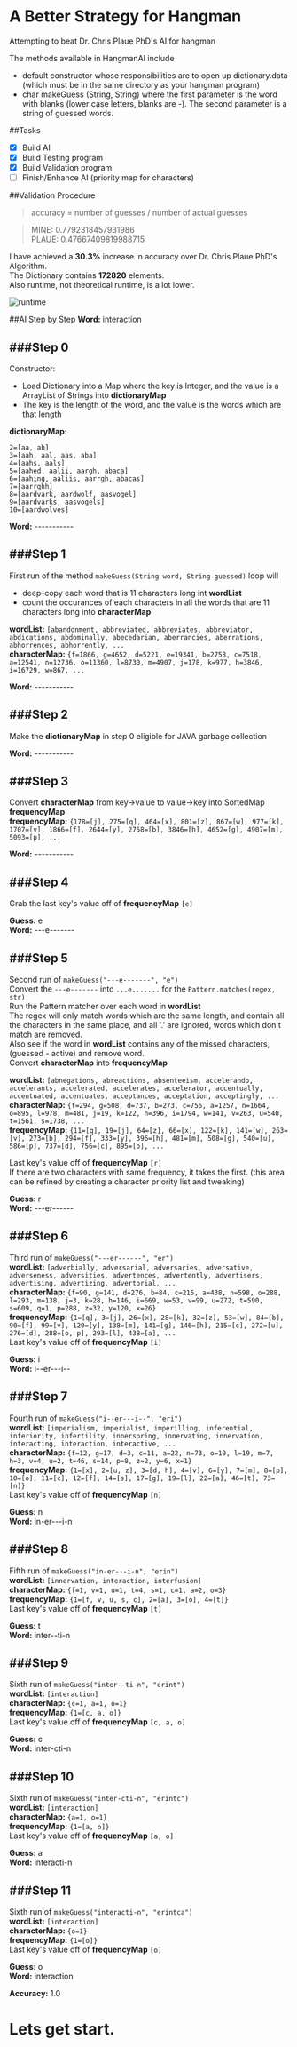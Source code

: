 A Better Strategy for Hangman
==========

Attempting to beat Dr. Chris Plaue PhD's AI for hangman

The methods available in HangmanAI include
- default constructor whose responsibilities are to open up dictionary.data (which must be in the same directory as your hangman program)
- char makeGuess (String, String) where the first parameter is the word with blanks (lower case letters, blanks are -). The second parameter is a string of guessed words. 

##Tasks
- [x] Build AI
- [x] Build Testing program
- [x] Build Validation program
- [ ] Finish/Enhance AI (priority map for characters)

##Validation Procedure
> accuracy = number of guesses / number of actual guesses

> MINE: 0.7792318457931986  
> PLAUE: 0.47667409819988715


I have achieved a **30.3%** increase in accuracy over Dr. Chris Plaue PhD's Algorithm.  
The Dictionary contains **172820** elements.  
Also runtime, not theoretical runtime, is a lot lower.

![runtime](https://raw.githubusercontent.com/vincentclee/hangman_ai/master/images/panning.jpg)

##AI Step by Step
**Word:** interaction

###Step 0
--
Constructor:
* Load Dictionary into a Map where the key is Integer, and the value is a ArrayList of Strings into **dictionaryMap**
* The key is the length of the word, and the value is the words which are that length

**dictionaryMap:**  
```
2=[aa, ab]
3=[aah, aal, aas, aba]
4=[aahs, aals]
5=[aahed, aalii, aargh, abaca]
6=[aahing, aaliis, aarrgh, abacas]
7=[aarrghh]
8=[aardvark, aardwolf, aasvogel]
9=[aardvarks, aasvogels]
10=[aardwolves]
```

**Word:** -----------

###Step 1
--
First run of the method `makeGuess(String word, String guessed)` loop will
* deep-copy each word that is 11 characters long int **wordList**
* count the occurances of each characters in all the words that are 11 characters long into **characterMap**

**wordList:** `[abandonment, abbreviated, abbreviates, abbreviator, abdications, abdominally, abecedarian, aberrancies, aberrations, abhorrences, abhorrently, ...`  
**characterMap:** `{f=1866, g=4652, d=5221, e=19341, b=2758, c=7518, a=12541, n=12736, o=11360, l=8730, m=4907, j=178, k=977, h=3846, i=16729, w=867, ...`

**Word:** -----------

###Step 2
--
Make the **dictionaryMap** in step 0 eligible for JAVA garbage collection

**Word:** -----------

###Step 3
--
Convert **characterMap** from key->value to value->key into SortedMap **frequencyMap**  
**frequencyMap:** `{178=[j], 275=[q], 464=[x], 801=[z], 867=[w], 977=[k], 1707=[v], 1866=[f], 2644=[y], 2758=[b], 3846=[h], 4652=[g], 4907=[m], 5093=[p], ...`

**Word:** -----------

###Step 4
--
Grab the last key's value off of **frequencyMap** `[e]`

**Guess:** e  
**Word:** ---e-------

###Step 5
--
Second run of `makeGuess("---e-------", "e")`  
Convert the `---e-------` into `...e.......` for the `Pattern.matches(regex, str)`  
Run the Pattern matcher over each word in **wordList**  
The regex will only match words which are the same length, and contain all the characters in the same place, and all '.' are ignored, words which don't match are removed.  
Also see if the word in **wordList** contains any of the missed characters, (guessed - active) and remove word.  
Convert **characterMap** into **frequencyMap**  

**wordList:** `[abnegations, abreactions, absenteeism, accelerando, accelerants, accelerated, accelerates, accelerator, accentually, accentuated, accentuates, acceptances, acceptation, acceptingly, ...`  
**characterMap:** `{f=294, g=508, d=737, b=273, c=756, a=1257, n=1664, o=895, l=978, m=481, j=19, k=122, h=396, i=1794, w=141, v=263, u=540, t=1561, s=1738, ...`  
**frequencyMap:** `{11=[q], 19=[j], 64=[z], 66=[x], 122=[k], 141=[w], 263=[v], 273=[b], 294=[f], 333=[y], 396=[h], 481=[m], 508=[g], 540=[u], 586=[p], 737=[d], 756=[c], 895=[o], ...`

Last key's value off of **frequencyMap** `[r]`  
If there are two characters with same frequency, it takes the first. (this area can be refined by creating a character priority list and tweaking)

**Guess:** r  
**Word:** ---er------

###Step 6
--
Third run of `makeGuess("---er------", "er")`  
**wordList:** `[adverbially, adversarial, adversaries, adversative, adverseness, adversities, advertences, advertently, advertisers, advertising, advertizing, advertorial, ...`  
**characterMap:** `{f=90, g=141, d=276, b=84, c=215, a=438, n=598, o=288, l=293, m=138, j=3, k=28, h=146, i=669, w=53, v=99, u=272, t=590, s=609, q=1, p=288, z=32, y=120, x=26}`  
**frequencyMap:** `{1=[q], 3=[j], 26=[x], 28=[k], 32=[z], 53=[w], 84=[b], 90=[f], 99=[v], 120=[y], 138=[m], 141=[g], 146=[h], 215=[c], 272=[u], 276=[d], 288=[o, p], 293=[l], 438=[a], ...`  
Last key's value off of **frequencyMap** `[i]`  

**Guess:** i  
**Word:** i--er---i--

###Step 7
--
Fourth run of `makeGuess("i--er---i--", "eri")`  
**wordList:** `[imperialism, imperialist, imperilling, inferential, inferiority, infertility, innerspring, innervating, innervation, interacting, interaction, interactive, ...`  
**characterMap:** `{f=12, g=17, d=3, c=11, a=22, n=73, o=10, l=19, m=7, h=3, v=4, u=2, t=46, s=14, p=8, z=2, y=6, x=1}`  
**frequencyMap:** `{1=[x], 2=[u, z], 3=[d, h], 4=[v], 6=[y], 7=[m], 8=[p], 10=[o], 11=[c], 12=[f], 14=[s], 17=[g], 19=[l], 22=[a], 46=[t], 73=[n]}`  
Last key's value off of **frequencyMap** `[n]`  

**Guess:** n  
**Word:** in-er---i-n

###Step 8
--
Fifth run of `makeGuess("in-er---i-n", "erin")`  
**wordList:** `[innervation, interaction, interfusion]`  
**characterMap:** `{f=1, v=1, u=1, t=4, s=1, c=1, a=2, o=3}`  
**frequencyMap:** `{1=[f, v, u, s, c], 2=[a], 3=[o], 4=[t]}`  
Last key's value off of **frequencyMap** `[t]`  

**Guess:** t  
**Word:** inter--ti-n

###Step 9
--
Sixth run of `makeGuess("inter--ti-n", "erint")`  
**wordList:** `[interaction]`  
**characterMap:** `{c=1, a=1, o=1}`  
**frequencyMap:** `{1=[c, a, o]}`  
Last key's value off of **frequencyMap** `[c, a, o]`  

**Guess:** c  
**Word:** inter-cti-n

###Step 10
--
Sixth run of `makeGuess("inter-cti-n", "erintc")`  
**wordList:** `[interaction]`  
**characterMap:** `{a=1, o=1}`  
**frequencyMap:** `{1=[a, o]}`  
Last key's value off of **frequencyMap** `[a, o]`  

**Guess:** a  
**Word:** interacti-n

###Step 11
--
Sixth run of `makeGuess("interacti-n", "erintca")`  
**wordList:** `[interaction]`  
**characterMap:** `{o=1}`  
**frequencyMap:** `{1=[o]}`  
Last key's value off of **frequencyMap** `[o]`  

**Guess:** o  
**Word:** interaction

**Accuracy:** 1.0

# Lets get start.
